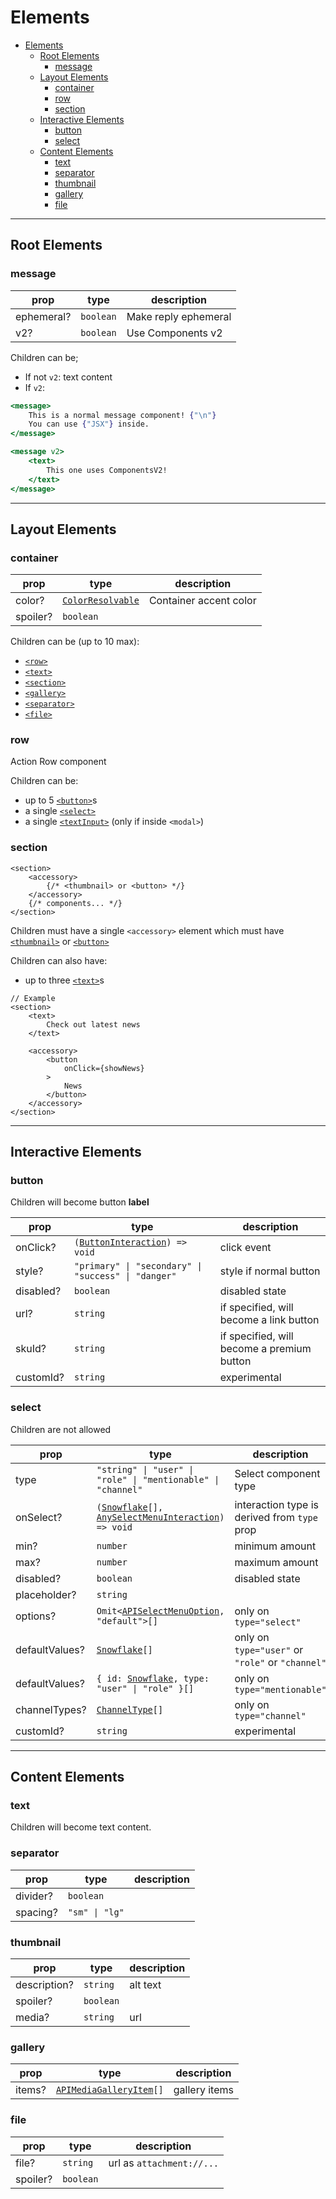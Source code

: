 # Elements

- [Elements](#elements)
  - [Root Elements](#root-elements)
    - [message](#message)
  - [Layout Elements](#layout-elements)
    - [container](#container)
    - [row](#row)
    - [section](#section)
  - [Interactive Elements](#interactive-elements)
    - [button](#button)
    - [select](#select)
  - [Content Elements](#content-elements)
    - [text](#text)
    - [separator](#separator)
    - [thumbnail](#thumbnail)
    - [gallery](#gallery)
    - [file](#file)

---

## Root Elements

### message

| prop       | type      | description          |
|------------|-----------|----------------------|
| ephemeral? | `boolean` | Make reply ephemeral |
| v2?        | `boolean` | Use Components v2    |

Children can be;
- If not `v2`: text content
- If `v2`: 

```jsx
<message>
    This is a normal message component! {"\n"}
    You can use {"JSX"} inside.
</message>

<message v2>
    <text>
        This one uses ComponentsV2!
    </text>
</message>
```

---

## Layout Elements

### container

| prop     | type                | description            |
|----------|---------------------|------------------------|
| color?   | [`ColorResolvable`] | Container accent color |
| spoiler? | `boolean`           |                        |

Children can be (up to 10 max):
- [`<row>`](#row)
- [`<text>`](#text)
- [`<section>`](#section)
- [`<gallery>`](#gallery)
- [`<separator>`](#separator)
- [`<file>`](#file)

### row

Action Row component

Children can be:
- up to 5 [`<button>`](#button)s
- a single [`<select>`](#select)
- a single [`<textInput>`](#button) (only if inside `<modal>`)

### section

```tsx
<section>
    <accessory>
        {/* <thumbnail> or <button> */}
    </accessory>
    {/* components... */}
</section>
```

Children must have a single `<accessory>` element which must have [`<thumbnail>`](#thumbnail) or [`<button>`](#button)

Children can also have:
- up to three [`<text>`](#text)s

```tsx
// Example
<section>
    <text>
        Check out latest news
    </text>

    <accessory>
        <button
            onClick={showNews}
        >
            News
        </button>
    </accessory>
</section>
```

---

## Interactive Elements

### button

Children will become button **label**

| prop      | type                                                | description                                |
|-----------|-----------------------------------------------------|--------------------------------------------|
| onClick?  | `(`[`ButtonInteraction`]`) => void`                 | click event                                |
| style?    | `"primary" \| "secondary" \| "success" \| "danger"` | style if normal button                     |
| disabled? | `boolean`                                           | disabled state                             |
| url?      | `string`                                            | if specified, will become a link button    |
| skuId?    | `string`                                            | if specified, will become a premium button |
| customId? | `string`                                            | experimental                               |

### select

Children are not allowed

| prop           | type                                                          | description                                      |
|----------------|---------------------------------------------------------------|--------------------------------------------------|
| type           | `"string" \| "user" \| "role" \| "mentionable" \| "channel"`  | Select component type                            |
| onSelect?      | `(`[`Snowflake`]`[], `[`AnySelectMenuInteraction`]`) => void` | interaction type is derived from `type` prop     |
| min?           | `number`                                                      | minimum amount                                   |
| max?           | `number`                                                      | maximum amount                                   |
| disabled?      | `boolean`                                                     | disabled state                                   |
| placeholder?   | `string`                                                      |                                                  |
| options?       | `Omit<`[`APISelectMenuOption`]`, "default">[]`                | only on `type="select"`                          |
| defaultValues? | [`Snowflake`]`[]`                                             | only on `type="user"` or `"role"` or `"channel"` |
| defaultValues? | `{ id: `[`Snowflake`]`, type: "user" \| "role" }[]`           | only on `type="mentionable"`                     |
| channelTypes?  | [`ChannelType`]`[]`                                           | only on `type="channel"`                         |
| customId?      | `string`                                                      | experimental                                     |

---

## Content Elements

### text

Children will become text content.

### separator

| prop     | type           | description |
|----------|----------------|-------------|
| divider? | `boolean`      |             |
| spacing? | `"sm" \| "lg"` |             |

### thumbnail

| prop         | type      | description |
|--------------|-----------|-------------|
| description? | `string`  | alt text    |
| spoiler?     | `boolean` |             |
| media?       | `string`  | url         |

### gallery

| prop   | type                        | description   |
|--------|-----------------------------|---------------|
| items? | [`APIMediaGalleryItem`]`[]` | gallery items |

### file

| prop     | type      | description               |
|----------|-----------|---------------------------|
| file?    | `string`  | url as `attachment://...` |
| spoiler? | `boolean` |                           |


[`ButtonInteraction`]: https://discord.js.org/docs/packages/discord.js/14.19.1/ButtonInteraction:Class
[`ColorResolvable`]: https://discord.js.org/docs/packages/discord.js/14.19.1/ColorResolvable:TypeAlias
[`APISelectMenuOption`]: https://discord.js.org/docs/packages/discord.js/14.19.1/APISelectMenuOption:Interface
[`Snowflake`]: https://discord.js.org/docs/packages/discord.js/14.19.1/Snowflake:TypeAlias
[`Snowflake`]: https://discord.js.org/docs/packages/discord.js/14.19.1/Snowflake:TypeAlias
[`AnySelectMenuInteraction`]: https://discord.js.org/docs/packages/discord.js/14.19.1/AnySelectMenuInteraction:TypeAlias
[`ChannelType`]: https://discord.js.org/docs/packages/discord.js/14.19.1/ChannelType:Enum
[`APIMediaGalleryItem`]: https://discord.js.org/docs/packages/discord.js/14.19.1/APIMediaGalleryItem:Interface

